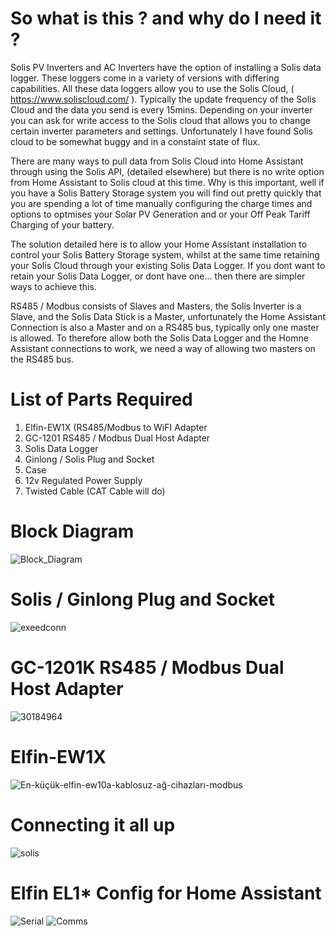 # So what is this ? and why do I need it ?

Solis PV Inverters and AC Inverters have the option of installing a Solis data logger. These loggers come in a variety of versions with differing capabilities. All these data loggers allow you to use the Solis Cloud, ( https://www.soliscloud.com/ ). Typically the update frequency of the Solis Cloud and the data you send is every 15mins. Depending on your inverter you can ask for write access to the Solis cloud that allows you to change certain inverter parameters and settings. Unfortunately I have found Solis cloud to be somewhat buggy and in a constaint state of flux.

There are many ways to pull data from Solis Cloud into Home Assistant through using the Solis API, (detailed elsewhere) but there is no write option from Home Assistant to Solis cloud at this time. Why is this important, well if you have a Solis Battery Storage system you will find out pretty quickly that you are spending a lot of time manually configuring the charge times and options to optmises your Solar PV Generation and or your Off Peak Tariff Charging of your battery.

The solution detailed here is to allow your Home Assistant installation to control your Solis Battery Storage system, whilst at the same time retaining your Solis Cloud through your existing Solis Data Logger. If you dont want to retain your Solis Data Logger, or dont have one... then there are simpler ways to achieve this.

RS485 / Modbus consists of Slaves and Masters, the Solis Inverter is a Slave, and the Solis Data Stick is a Master, unfortunately the Home Assistant Connection is also a Master and on a RS485 bus, typically only one master is allowed. To therefore allow both the Solis Data Logger and the Homne Assistant connections to work, we need a way of allowing two masters on the RS485 bus.

# List of Parts Required

 1. Elfin-EW1X  (RS485/Modbus to WiFI Adapter
 2. GC-1201 RS485 / Modbus Dual Host Adapter
 3. Solis Data Logger
 4. Ginlong / Solis Plug and Socket
 5. Case
 6. 12v Regulated Power Supply
 7. Twisted Cable (CAT Cable will do)
 
 

# Block Diagram

![Block_Diagram](https://user-images.githubusercontent.com/118439620/233854313-77e940e0-4a45-4939-bf61-8ab2cae66072.jpg)

# Solis  / Ginlong Plug and Socket

![exeedconn](https://user-images.githubusercontent.com/118439620/233855102-5a18d3e9-6aa1-44e2-9918-01a01b63efcb.png)

# GC-1201K RS485 / Modbus Dual Host Adapter

![30184964](https://user-images.githubusercontent.com/118439620/233855180-48cb40f2-3c9e-4b50-9c8e-d85f422f4d14.jpg)

# Elfin-EW1X

![En-küçük-elfin-ew10a-kablosuz-ağ-cihazları-modbus](https://user-images.githubusercontent.com/118439620/233855232-dc24a655-0af5-42e0-98a3-d3faa02b9795.jpg)

# Connecting it all up

![solis](https://user-images.githubusercontent.com/118439620/233855405-deb309dd-1b54-49ac-9ebf-71d98e47ed87.jpg)

# Elfin EL1* Config for Home Assistant

![Serial](https://user-images.githubusercontent.com/118439620/233855578-d6d0e1ac-9a60-4181-ab72-fd9846071a2f.png)
![Comms](https://user-images.githubusercontent.com/118439620/233855580-b00d36d7-f925-4189-90c5-e3d3ac699f94.png)

